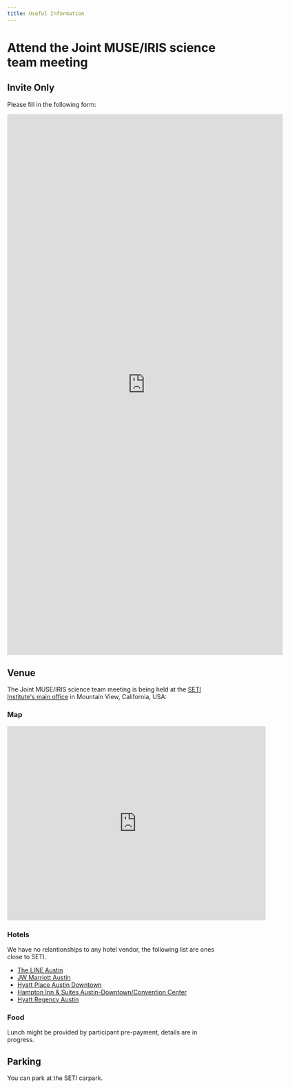 ```yaml
---
title: Useful Information
---
```


# Attend the Joint MUSE/IRIS science team meeting

## Invite Only

Please fill in the following form:

<iframe src="https://docs.google.com/forms/d/e/1FAIpQLScQMnu1V1aOxilhe7mlyeOGI3LQJ4BfwJ-I1pfiPpk5j_87pA/viewform?embedded=true" width="640" height="1254" frameborder="0" marginheight="0" marginwidth="0">Loading…
</iframe>

## Venue

The Joint MUSE/IRIS science team meeting is being held at the [SETI Institute's main office](https://www.seti.org/) in Mountain View, California, USA:

### Map

<iframe src="https://www.google.com/maps/embed?pb=!1m18!1m12!1m3!1d3170.083339471682!2d-122.05298182226575!3d37.38786133435045!2m3!1f0!2f0!3f0!3m2!1i1024!2i768!4f13.1!3m3!1m2!1s0x808fb6e2997b9de1%3A0x4adaa567123ea049!2sSETI%20Institute!5e0!3m2!1sen!2sus!4v1745975057227!5m2!1sen!2sus" width="600" height="450" style="border:0;" allowfullscreen="" loading="lazy" referrerpolicy="no-referrer-when-downgrade"></iframe>

### Hotels

We have no relantionships to any hotel vendor, the following list are ones close to SETI.

* [The LINE Austin](https://www.google.com/maps/place/The+LINE+Austin/@30.2630889,-97.7439384,15z/data=!4m5!3m4!1s0x0:0xd99fe123ed3d5847!8m2!3d30.2630889!4d-97.7439384)
* [JW Marriott Austin](https://www.google.com/maps/place/JW+Marriott+Austin/@30.2643038,-97.7513822,16z/data=!4m8!1m2!2m1!1shotel!3m4!1s0x0:0xa19d489a128bb96d!8m2!3d30.2645092!4d-97.7434704)
* [Hyatt Place Austin Downtown](https://goo.gl/maps/kWz3nS14LMJ4AH9T8)
* [Hampton Inn & Suites Austin-Downtown/Convention Center](https://g.page/HamptonATX?share)
* [Hyatt Regency Austin](https://goo.gl/maps/XjGgxta7UBeseP2C7)

### Food

Lunch might be provided by participant pre-payment, details are in progress.

## Parking

You can park at the SETI carpark.
